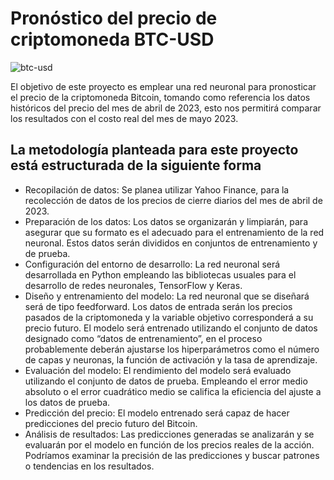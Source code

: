 # Pronóstico del precio de criptomoneda BTC-USD

![btc-usd](https://s2.coinmarketcap.com/static/img/coins/200x200/2083.png)

El objetivo de este proyecto es emplear una red neuronal para pronosticar el precio de la criptomoneda Bitcoin, tomando como referencia los datos históricos del precio del mes de abril de 2023, esto nos permitirá  comparar los resultados con el costo real del mes de mayo 2023.  

## La metodología planteada para este proyecto está estructurada de la siguiente forma
- Recopilación de datos: Se planea utilizar Yahoo Finance, para la recolección de datos de los precios de cierre diarios del  mes de abril de 2023.
- Preparación de los datos: Los datos se organizarán y limpiarán, para asegurar que su formato es el adecuado para el entrenamiento de la red neuronal. Estos datos serán divididos en conjuntos de entrenamiento y de prueba.
- Configuración del entorno de desarrollo: La red neuronal será desarrollada en Python empleando las bibliotecas usuales para el desarrollo de redes neuronales,  TensorFlow y Keras.
- Diseño y entrenamiento del modelo: La red neuronal que se diseñará será de tipo feedforward. Los datos de entrada serán los precios pasados de la criptomoneda y la variable objetivo corresponderá a su precio futuro. El modelo será entrenado utilizando el conjunto de datos designado como “datos de entrenamiento”, en el proceso probablemente deberán ajustarse los hiperparámetros como el número de capas y neuronas, la función de activación y la tasa de aprendizaje.
- Evaluación del modelo: El rendimiento del modelo será evaluado utilizando el conjunto de datos de prueba. Empleando el error medio absoluto o el error cuadrático medio se califica la eficiencia del ajuste a los datos de prueba.
- Predicción del precio: El modelo entrenado será capaz de hacer predicciones del precio futuro del Bitcoin.
- Análisis de resultados: Las predicciones generadas se analizarán y se evaluarán por el modelo en función de los precios reales de la acción. Podríamos examinar la precisión de las predicciones y buscar patrones o tendencias en los resultados.
